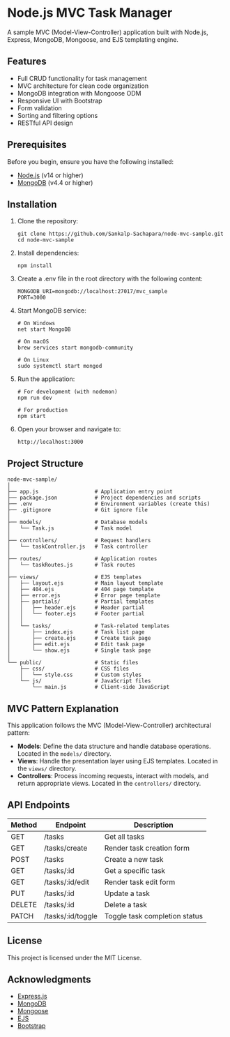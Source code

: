 # Node.js MVC Task Manager

A sample MVC (Model-View-Controller) application built with Node.js, Express, MongoDB, Mongoose, and EJS templating engine.

## Features

- Full CRUD functionality for task management
- MVC architecture for clean code organization
- MongoDB integration with Mongoose ODM
- Responsive UI with Bootstrap
- Form validation
- Sorting and filtering options
- RESTful API design

## Prerequisites

Before you begin, ensure you have the following installed:
- [Node.js](https://nodejs.org/) (v14 or higher)
- [MongoDB](https://www.mongodb.com/try/download/community) (v4.4 or higher)

## Installation

1. Clone the repository:
   ```
   git clone https://github.com/Sankalp-Sachapara/node-mvc-sample.git
   cd node-mvc-sample
   ```

2. Install dependencies:
   ```
   npm install
   ```

3. Create a .env file in the root directory with the following content:
   ```
   MONGODB_URI=mongodb://localhost:27017/mvc_sample
   PORT=3000
   ```

4. Start MongoDB service:
   ```
   # On Windows
   net start MongoDB

   # On macOS
   brew services start mongodb-community

   # On Linux
   sudo systemctl start mongod
   ```

5. Run the application:
   ```
   # For development (with nodemon)
   npm run dev

   # For production
   npm start
   ```

6. Open your browser and navigate to:
   ```
   http://localhost:3000
   ```

## Project Structure

```
node-mvc-sample/
│
├── app.js                  # Application entry point
├── package.json            # Project dependencies and scripts
├── .env                    # Environment variables (create this)
├── .gitignore              # Git ignore file
│
├── models/                 # Database models
│   └── Task.js             # Task model
│
├── controllers/            # Request handlers
│   └── taskController.js   # Task controller
│
├── routes/                 # Application routes
│   └── taskRoutes.js       # Task routes
│
├── views/                  # EJS templates
│   ├── layout.ejs          # Main layout template
│   ├── 404.ejs             # 404 page template
│   ├── error.ejs           # Error page template
│   ├── partials/           # Partial templates
│   │   ├── header.ejs      # Header partial
│   │   └── footer.ejs      # Footer partial
│   │
│   └── tasks/              # Task-related templates
│       ├── index.ejs       # Task list page
│       ├── create.ejs      # Create task page
│       ├── edit.ejs        # Edit task page
│       └── show.ejs        # Single task page
│
└── public/                 # Static files
    ├── css/                # CSS files
    │   └── style.css       # Custom styles
    └── js/                 # JavaScript files
        └── main.js         # Client-side JavaScript
```

## MVC Pattern Explanation

This application follows the MVC (Model-View-Controller) architectural pattern:

- **Models**: Define the data structure and handle database operations. Located in the `models/` directory.
- **Views**: Handle the presentation layer using EJS templates. Located in the `views/` directory.
- **Controllers**: Process incoming requests, interact with models, and return appropriate views. Located in the `controllers/` directory.

## API Endpoints

| Method | Endpoint | Description |
|--------|----------|-------------|
| GET    | /tasks | Get all tasks |
| GET    | /tasks/create | Render task creation form |
| POST   | /tasks | Create a new task |
| GET    | /tasks/:id | Get a specific task |
| GET    | /tasks/:id/edit | Render task edit form |
| PUT    | /tasks/:id | Update a task |
| DELETE | /tasks/:id | Delete a task |
| PATCH  | /tasks/:id/toggle | Toggle task completion status |

## License

This project is licensed under the MIT License.

## Acknowledgments

- [Express.js](https://expressjs.com/)
- [MongoDB](https://www.mongodb.com/)
- [Mongoose](https://mongoosejs.com/)
- [EJS](https://ejs.co/)
- [Bootstrap](https://getbootstrap.com/)